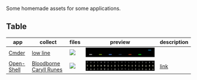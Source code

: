 Some homemade assets for some applications.

## Table

|app|collect|files|preview|description|
|---|---|---|---|---|
|[Cmder](https://cmder.app)|[low line](low-line)|![](https://img.shields.io/github/directory-file-count/scillidan/repo_asset/low-line/ico?style=flat-square&label=ico)|![](low-line/low-line.png)||
|[Open-Shell](https://github.com/Open-Shell/Open-Shell-Menu)|[Bloodborne Caryll Runes](bloodborne-caryll-runes)|![](https://img.shields.io/github/directory-file-count/scillidan/repo_asset/bloodborne-caryll-runes/output?style=flat-square&label=png)|![](bloodborne-caryll-runes/bloodborne-caryll-runes.png)|[link](bloodborne-caryll-runes/README.md)|